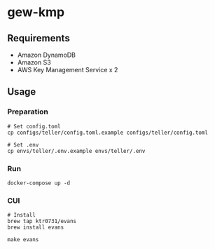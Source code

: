# gew-kmp

## Requirements

- Amazon DynamoDB
- Amazon S3
- AWS Key Management Service x 2

## Usage

### Preparation

```
# Set config.toml
cp configs/teller/config.toml.example configs/teller/config.toml

# Set .env
cp envs/teller/.env.example envs/teller/.env
```

### Run

```
docker-compose up -d
```

### CUI

```
# Install
brew tap ktr0731/evans
brew install evans

make evans
```
